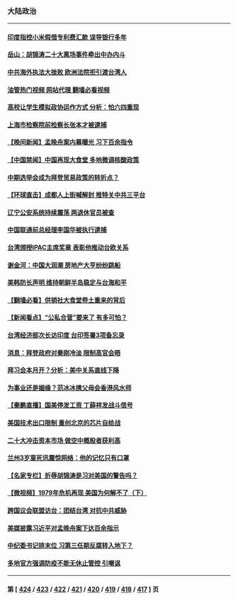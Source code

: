 ### 大陆政治
---
#### [印度指控小米假借专利费汇款 误导银行多年](../../pages/ncid277/n13859680.md?11050445) 
#### [岳山：胡锦涛二十大离场事件牵出中办内斗](../../pages/ncid277/n13859695.md?11050445) 
#### [中共海外执法大挫败 欧洲法院拒引渡台湾人](../../pages/ncid277/n13859684.md?11050445) 
#### [油管热门视频 网站代理 翻墙必看视频](http://132.145.103.77:81/youtube.html?11050445)
#### [高校让学生模拟政协运作方式 分析：怕六四重现](../../pages/ncid277/n13859252.md?11050445) 
#### [上海市检察院前检察长张本才被逮捕](../../pages/ncid277/n13859434.md?11050445) 
#### [【晚间新闻】孟晚舟案内幕曝光 习下百余指令](../../pages/ncid277/n13859447.md?11050445) 
#### [【中国禁闻】中国再现大食堂 多地微调核酸政策](../../pages/ncid277/n13859054.md?11050445) 
#### [中期选举会成为拜登贸易政策的转折点？](../../pages/ncid277/n13859073.md?11050445) 
#### [【环球直击】成都人上街喊解封 推特关中共三平台](../../pages/ncid277/n13859014.md?11050445) 
#### [辽宁公安系统持续震荡 两退休官员被查](../../pages/ncid277/n13859387.md?11050445) 
#### [中国联通前总经理李国华被执行逮捕](../../pages/ncid277/n13859388.md?11050445) 
#### [台湾颁授IPAC主席奖章 表彰他推动台欧关系](../../pages/ncid277/n13859385.md?11050445) 
#### [谢金河：中国大润潮 房地产大亨纷纷跳船](../../pages/ncid277/n13859347.md?11050445) 
#### [美韩防长声明 维持朝鲜半岛稳定与台海和平](../../pages/ncid277/n13859286.md?11050445) 
#### [【翻墙必看】供销社大食堂卷土重来的背后](../../pages/ncid277/n13859255.md?11050445) 
#### [【新闻看点】“公私合营”要来了 有多可怕？](../../pages/ncid277/n13859093.md?11050445) 
#### [台湾经济部次长访印度 台印签署3项备忘录](../../pages/ncid277/n13859168.md?11050445) 
#### [消息：拜登政府对秦刚冷淡 限制高官会晤](../../pages/ncid277/n13859038.md?11050445) 
#### [拜习会本月开？分析：美中关系直线下降](../../pages/ncid277/n13858925.md?11050445) 
#### [为事业还是姻缘？范冰冰携父母会香港风水师](../../pages/ncid277/n13859048.md?11050445) 
#### [【秦鹏直播】国美停发工资 丁薛祥发战斗信号](../../pages/ncid277/n13859067.md?11050445) 
#### [美国技术出口限制 重创北京的芯片自给战](../../pages/ncid277/n13859009.md?11050445) 
#### [二十大冲击资本市场 做空中概股者获利高](../../pages/ncid277/n13858605.md?11050445) 
#### [兰州3岁童死讯震惊网络：他的记忆只有口罩](../../pages/ncid277/n13858905.md?11050445) 
#### [【名家专栏】折辱胡锦涛是习对美国的警告吗？](../../pages/ncid277/n13858797.md?11050445) 
#### [【微视频】1979年危机再现 美国为何解不了（下）](../../pages/ncid277/n13858870.md?11050445) 
#### [跨国议会联盟访台：团结台湾 对抗中共威胁](../../pages/ncid277/n13858593.md?11050445) 
#### [美媒披露习近平对孟晚舟案下达百余指示](../../pages/ncid277/n13858323.md?11050445) 
#### [中纪委书记排末位 习第三任期反腐转入地下？](../../pages/ncid277/n13858627.md?11050445) 
#### [多地官方强调防疫不能无休止管控 引嘲讽](../../pages/ncid277/n13858596.md?11050445) 

---
#### 第 [ [424](./424.md?11050445) / [423](./423.md?11050445) / [422](./422.md?11050445) / [421](./421.md?11050445) / [420](./420.md?11050445) / [419](./419.md?11050445) / [418](./418.md?11050445) / [417](./417.md?11050445) ] 页
